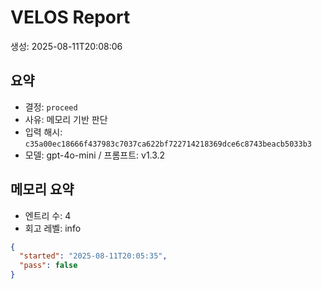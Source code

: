 ﻿# VELOS Report
생성: 2025-08-11T20:08:06

## 요약
- 결정: `proceed`
- 사유: 메모리 기반 판단
- 입력 해시: `c35a00ec18666f437983c7037ca622bf722714218369dce6c8743beacb5033b3`
- 모델: gpt-4o-mini / 프롬프트: v1.3.2

## 메모리 요약
- 엔트리 수: 4
- 회고 레벨: info
```json
{
  "started": "2025-08-11T20:05:35",
  "pass": false
}
```


